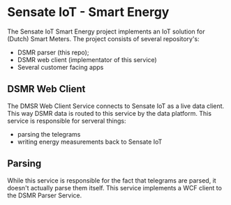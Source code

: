 # Sensate IoT - Smart Energy

The Sensate IoT Smart Energy project implements an IoT solution for (Dutch)
Smart Meters. The project consists of several repository's:

- DSMR parser (this repo);
- DSMR web client (implementator of this service)
- Several customer facing apps

## DSMR Web Client

The DMSR Web Client Service connects to Sensate IoT as a live data client. This way
DSMR data is routed to this service by the data platform. This service is responsible
for serveral things:

- parsing the telegrams
- writing energy measurements back to Sensate IoT

## Parsing

While this service is responsible for the fact that telegrams are parsed, it doesn't
actually parse them itself. This service implements a WCF client to the DSMR Parser
Service.

